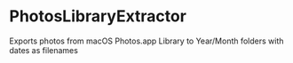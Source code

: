 # PhotosLibraryExtractor
Exports photos from macOS Photos.app Library to Year/Month folders with dates as filenames
